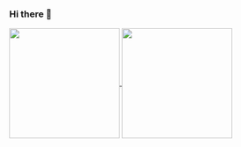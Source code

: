 ### Hi there 👋

<!--
**ILSHAW/ILSHAW** is a ✨ _special_ ✨ repository because its `README.md` (this file) appears on your GitHub profile.

Here are some ideas to get you started:

- 🔭 I’m currently working on ...
- 🌱 I’m currently learning ...
- 👯 I’m looking to collaborate on ...
- 🤔 I’m looking for help with ...
- 💬 Ask me about ...
- 📫 How to reach me: ...
- 😄 Pronouns: ...
- ⚡ Fun fact: ...
-->

<!--![GitHub stats](https://github-readme-stats.vercel.app/api?username=ILSHAW&show=reviews,discussions_started,discussions_answered,prs_merged,prs_merged_percentage&show_icons=true&theme=github_dark)

![Top Langs](https://github-readme-stats.vercel.app/api/top-langs/?username=ILSHAW&theme=github_dark&layout=compact)-->

<a href="https://github.com/anuraghazra/github-readme-stats">
  <img height=200 align="center" src="https://github-readme-stats.vercel.app/api?username=ILSHAW&show_icons=true&theme=github_dark" />
</a>
<a href="https://github.com/anuraghazra/convoychat">
  <img height=200 align="center" src="https://github-readme-stats.vercel.app/api/top-langs?username=ILSHAW&layout=compact&theme=github_dark" />
</a>
